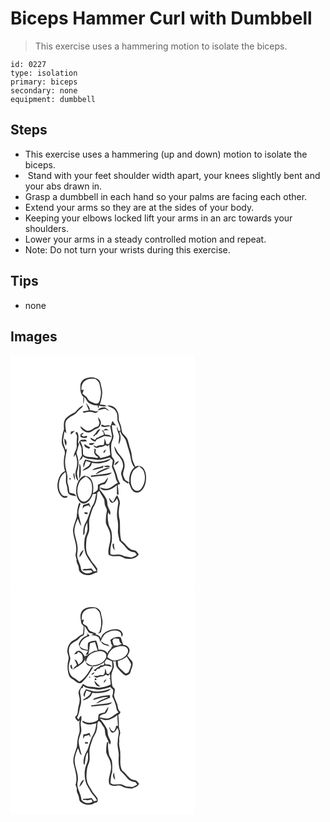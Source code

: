# Biceps Hammer Curl with Dumbbell
> This exercise uses a hammering motion to isolate the biceps.

``` 
id: 0227 
type: isolation 
primary: biceps 
secondary: none 
equipment: dumbbell 
``` 

## Steps

 - This exercise uses a hammering (up and down) motion to isolate the biceps.
 -  Stand with your feet shoulder width apart, your knees slightly bent and your abs drawn in.
 - Grasp a dumbbell in each hand so your palms are facing each other.
 - Extend your arms so they are at the sides of your body.
 - Keeping your elbows locked lift your arms in an arc towards your shoulders.
 - Lower your arms in a steady controlled motion and repeat.
 - Note: Do not turn your wrists during this exercise.

## Tips

 - none

## Images

<svg width="221pt" height="275pt" viewBox="0 0 221 275" xmlns="http://www.w3.org/2000/svg">
  <g fill="#FFF">
    <path d="M0 0h221v275H0V0m84.04 34.69c-.33 5.22-.79 11.46 3.41 15.35-.07 3.02-.09 6.04-.1 9.06.87-3.01 1.46-6.13.74-9.25 2.33 1.86 3.24 4.78 5.14 6.98 3.19 2.42 7.21 3.68 11.22 3.55.27 1.39.77 2.69 1.52 3.89.01-.98.04-2.94.05-3.91 2.98 1.03 6.14 1.69 9.27.8-2.25-1.89-5.34-1.4-8.02-1.88 1.41-3.94 2.14-8.08 2.7-12.22.66-4.53-1.21-8.83-1.83-13.25-.7-4.31-5.05-6.62-9.05-7.07-5.95-.81-13.4 1.52-15.05 7.95m6.76 23.29c1.07 2.73 2.09 5.48 3.28 8.16-2.44.49-4.87.99-7.31 1.43.24.44.74 1.31.98 1.75 4.04-1.14 8.38-1.8 12.44-.35 2.06 1.19 3.8-.57 5.47-1.6-.91.03-2.72.08-3.62.1-2.28-.79-4.66-1.21-7.05-1.49.6-3.55-2.51-5.94-4.16-8.69-.01.17-.03.52-.03.69M77.45 68.64c-4.26 1.69-8.07 4.31-11.29 7.56-2.78 3.68-2.18 8.45-1.96 12.74-1.6 4.83-2.61 9.88-2.71 14.98-.21 5.33 4.86 9.56 3.59 14.97-1.45 6.64-1.75 13.68.33 20.22-6.31 3.01-8.66 10.43-9.09 16.92-.01 5.08 1.41 10.77 5.59 14.02 1.97 1.58 5.97 2.13 6.79-.94-2.4.02-5.32.39-7.06-1.68-4.46-5.1-4.23-12.8-2.2-18.89 1.03-3.49 3.76-5.99 6.45-8.27 1.79 5.11-.52 10.59 1.49 15.63.94 2.93.82 6.07 1.6 9.03 1.68 3.71 6.34 3.52 9.72 4.3-.91-3.52-5.18-2.98-7.89-4.13-.62-3.43-.71-6.97-1.94-10.27-1.33-3.21-.14-6.7-.63-10.03-.65-4.99-2.68-9.73-2.71-14.82-.42-6.07 1.5-11.93 2.24-17.9-.42.37-1.25 1.11-1.67 1.48-1.09-4.18-3.76-8.2-2.8-12.69.53-3.11.82-6.27 1.64-9.32.51.62 1.53 1.85 2.04 2.47-.34-5.86-3.55-13.56 2.19-17.81 3.11-3.54 8.42-4.09 11-8.16 1.95-2.98 5.98-4.28 6.91-7.93-4.01 1.84-6.81 5.27-9.63 8.52m38.72-7.9c3.8 1.94 8.84 3.03 10.62 7.41 2.07 3.21 1.34 7.1 1.66 10.69 1.65 4.02 3.72 8.01 3.3 12.53-.54-.08-1.62-.26-2.16-.34-.48-1.8-1.05-3.58-1.7-5.32-.79 3.99 1.78 7.5 2.64 11.24.04 3.39-1 6.71-.74 10.11 2.63-4.09 3.14-9.44.97-13.84.34-.6.7-1.2 1.06-1.8.77 4.79 5.83 7.05 6.89 11.71 1.85 7.34 4.75 14.42 5.81 21.95.7 3.41 1.77 6.98 4.27 9.55-5.18 4.34-6.83 11.59-6.08 18.07-1.6-.94-3.28-1.76-4.84-2.77-1.23-2.13-2.43-4.43-2.84-6.87.12-4.13 2.69-7.93 1.75-12.15-.18-5.43-4.19-9.42-7.51-13.28-1.73-2.72-2.91-5.78-4.81-8.42.28 3.24 1.36 6.46 3.12 9.19 3.29 3.8 7.06 7.73 7.38 13.05 1.09 4.21-2.96 7.75-2.08 11.94.6 2.33 1.53 4.55 2.19 6.87 2 1.37 4.06 2.66 6 4.12l-.08-2.08c2.74 2.91 2.75 7.38 5.61 10.23 2.22 2.56 6.34 3.5 9.09 1.22 5-3.9 7.21-10.54 6.99-16.72.1-4.42-1.01-9.27-4.37-12.36-2.45-1.75-5.96-2.34-8.63-.72-1.13-3.72-3.57-7.02-3.84-11-.37-3.53-.83-7.06-2.12-10.39-1.52-4.07-1.79-8.53-3.76-12.43-1.42-2.86-4.45-4.5-5.92-7.31-.94-2.93-.88-6.08-1.88-9-.76-2.58-2.46-4.95-2.29-7.75-.02-3.12-.06-6.42-1.82-9.13-2.07-4.21-7.14-7.49-11.88-6.2m-11.4 5.66c3.11-.85 6.18-2.16 9.48-1.93 1.2 1.41 3.08 1.75 4.72 2.42-1.96-1.44-3.77-3.09-5.88-4.31-3.04.08-7.02.62-8.32 3.82m.22 8.06c.34 2.35 1.03 4.63 1.88 6.84-.78 1.64-.71 4.26-2.93 4.64-4.29.97-7.34 5.48-12.02 4.79-3.17-.99-5.27-3.83-8.09-5.44.47 3.82 4.29 6.05 7.53 7.35 5.15 1.39 8.33-3.59 12.86-4.73 1.95-.49 2.86-2.39 3.63-4.05 1.83-3.25-.47-7.12-2.86-9.4m17.04 5.33c-.58 1.69-1.18 3.36-1.78 5.03-2.25-1.31-4.66-.41-7.02-.14-1.32-.32-2.53-.95-3.78-1.46-.18.46-.55 1.38-.73 1.85 3.45 2.17 7.3.99 10.9-.1.39 3.7 1.49 7.28 2.02 10.95.68 3.93-1.8 7.32-3.49 10.63l-3.01.42c-.47-2.4-1.34-4.69-2.29-6.94-.11 2.64-.3 5.29-.91 7.87-3.05.22-6.29-.01-8.86 1.97-1.21-.55-2.42-1.09-3.64-1.61 1.04 3.03 4.28 3.98 6.83 2.12 2.8 0 5.47-.77 7.74-2.41l3 1.26c.33-.64.99-1.91 1.33-2.55.44 4.36 1.01 8.72 1.4 13.09-3.66 2.08-7.84 2.66-11.84 3.77-.55-.77-1.06-1.55-1.56-2.33-1.62-1.29-3.09-2.75-4.46-4.29.1-1.56 1.14-3.29-.01-4.69-.54.14-1.62.43-2.17.58l1.36.76c-1.94 3.58.99 7.91 4.69 8.61-.72.43-1.44.87-2.15 1.3-5.33-1.8-11.68.15-16.23-3.81-.63-2.21-.23-4.6-.54-6.88-.12-3.4-1.81-6.44-3.06-9.51 2.68.54 5.42.37 8.13.28-.7-.79-1.41-1.58-2.18-2.29-1.7.23-3.4.54-5.12.31-.82.84-1.67 1.65-2.44 2.55.78 2.76 2.68 5.11 3.11 7.98.09 2.74.04 5.5.48 8.22-1.22 2.41-2.63 4.71-3.85 7.12 1.64-1.95 5.01-3.14 4.81-6.13 4.26 3.89 10.15 3.12 15.4 4.05 5.81 1.22 11.58-1.03 17.11-2.6 1.13 1.17 2.3 2.31 3.49 3.42-.11 2.63-.79 5.19-1.04 7.8 1.54 4.36 4.01 8.42 4.56 13.09.2 2.31 1.33 4.31 2.73 6.11-4.32 1.77-7.31 5.91-12 6.88-3.29 1-6.55-.59-9.75-1.21 1.18 1.79 3.05 3.2 5.25 3.35 5.69.55 10.99-2.51 15.2-6.05.04 3.49.17 6.99-.07 10.48.54.26 1.6.78 2.14 1.04-.08-3.95-.44-7.89-1.16-11.77.78-.33 2.34-.99 3.11-1.32-.94-2.56-2.85-4.71-3.27-7.45-.88-4.93-3.2-9.44-4.99-14.08.46-1.98 1.33-3.91 1.35-5.96-.02-2.82-3.37-4.16-3.36-6.97-.6-4.37-.81-8.8-.47-13.2.28-3.84 3.54-7.19 2.46-11.16-.86-3.94-1.79-7.92-1.6-11.99 1.63.2 3.24.52 4.86.76-1.38-1.65-2.89-3.21-3.82-5.17-.2.1-.61.31-.81.42m-10.54 10.36c-.53.13-1.59.38-2.11.51 1.84 1.09 2.84 2.75 2.56 4.93-2.13 1.18-4.82 1.18-6.48 3.17-.52.1-1.56.31-2.08.42-.67.87-1.35 1.74-2.02 2.61-1.9-.89-3.75-1.87-5.64-2.77.66 2.95 3.38 4.06 6.01 4.77.54-.82 1.08-1.64 1.63-2.45 3.1-1.38 6.21-2.76 9.31-4.17 2.9.12 5.78.5 8.61 1.13-1.68-2.78-4.86-2.93-7.75-2.83-.62-1.75-1.48-3.4-2.41-5 2.29-.13 4.59-.21 6.89-.24-1.29-.66-2.42-1.9-3.93-1.91-.9.55-1.77 1.16-2.59 1.83m-11.95 5.98c.13.61.27 1.22.4 1.83.59-.74 1.18-1.47 1.76-2.2l1.91-.72c1.31-2.2 2.91-4.22 4.37-6.32-4.43.17-5.04 5.48-8.44 7.41m-27.13-4.22l-.08 3.52c1.64-1.55 3.32-3.06 4.86-4.72-1.61.33-3.2.75-4.78 1.2m5.4.98c.84 1.95 2.49 3.81 2.01 6.09-.5 3.31-.47 6.66-.33 10.01.37 4.83-3.99 8.51-3.54 13.34.49-.82 1.47-2.47 1.97-3.29 2.46 6 2.86 12.97.53 19.07-1.13 4.34-.43 9.83 3 12.98-.55-4.22-2.54-8.52-1.11-12.77 2.06-5.89 1.47-12.4-.44-18.25-.26-1.17-1-2.4-.47-3.61 1.13-3.25 1.71-6.66 2.92-9.88-.34-.42-1-1.26-1.33-1.68.67-4.26 1.34-8.81-1.07-12.7-.54.18-1.61.52-2.14.69m6.12 2.21l.04 2.9c2.43 1.17 5.18 1.97 7.77.74 1.04-3.03-2.37-1.34-3.86-.96-.78-.46-2.34-1.38-3.12-1.83.71-.43 2.12-1.28 2.82-1.71l-.66-1.11c-1 .66-1.99 1.32-2.99 1.97m-19.39 5.11c.47 2.83.03 6.12 2.05 8.43 1.3-3.05.77-6.46-2.05-8.43m29.83 5.53c.07.43.22 1.29.3 1.72 2.4.75 4.85.28 6-2.17-2.1.17-4.2.35-6.3.45m-.34 6.61l1.79-1.79c-2.55-.89-4.91-2.24-7.07-3.86-1 3.45 2.87 4.48 5.28 5.65m20.85.86c-1.92.83-4.21 2.24-2.74 4.6.98-1.5 1.92-3.01 2.74-4.6m-25.24 12.03c-1.26 3-3.38 6.32-1.61 9.57.68-2.7 1.44-5.38 2.63-7.91 1.85.61 3.72 1.18 5.58 1.75-.83 1.87-1.61 3.92-3.37 5.12-2.19 1.74-5.16 2.6-6.59 5.18 4.7-1.68 10.88-3.88 11.28-9.74 3.69.89 7.55 1.12 11.28.36 4.13-.86 8.82-1.47 11.47-5.19-6.82 2.44-14.1 4.62-21.41 3.28-3.08-.82-6.14-1.76-9.26-2.42m35.15 7.15c2.18-1.37 4.41-2.94 5.43-5.41-2.66.76-5.07 2.47-5.43 5.41m-42.2-2.21c.29 6.21-.44 12.39-.25 18.59 2.52-4.23 2.1-9.22 1.87-13.91-.05-1.73-.6-3.29-1.62-4.68m29.31 2.88c2.26 1.62 5.11 1.66 7.75 1.1-1.68-2.83-5.26-.86-7.75-1.1m-13.89 5.09c4.35-.78 8.64-1.94 12.9-3.12l.22.88c.07-1.18.14-2.36.23-3.53-3.94 2.91-9.96 1.81-13.35 5.77m10.93-.13c-2.57 1.15-5.09 2.61-6.74 4.96 2.78-.97 5.25-2.61 7.96-3.74 3.23-1.42 6.73-2.32 9.63-4.4-3.86-.02-7.4 1.64-10.85 3.18m-12.71 6.59c.15.39.43 1.18.58 1.57 4.1-.08 8.09-1.22 12.2-1.24 4.39-.55 9.6-.2 12.64-4.04-8.3 2.26-16.93 2.5-25.42 3.71m-20.69-2.44c-.19 2.82.49 5.54 1.97 7.95-.17-2.71-.53-5.4-.85-8.08-.28.03-.84.1-1.12.13m3.72 15.71c-.77 5.25-.68 11.01 2.16 15.68 1.68 2.53 4.39 5.23 7.74 4.46 5.09-1.63 8.02-6.52 9.5-11.36 1.03-.05 3.09-.17 4.12-.23-1 4.55-1.39 9.39-3.89 13.45-4.09 6.57-4.72 14.67-8.83 21.24-2.6 4.57-3.1 10.02-2.58 15.17 1.97-1.54 1.47-4.13 1.61-6.31-.01-3.27 1.55-6.27 2.99-9.11.13 2.68.47 5.36.33 8.04-.24 3.94-2.6 7.28-3.39 11.08-.81 6.31-.81 12.89 1.35 18.96 3.33 7.3 8.98 13.14 13.04 20-.83.18-2.47.54-3.3.72-1.04-1.2-1.92-2.55-3.02-3.7-2.55.12-5.06.86-7.63.58-1.38-.32-2.41.67-3.45 1.39 3.55.66 7.14.25 10.71.3.43.42 1.29 1.27 1.72 1.69-3.31 2.43-8.13 2.99-11.41.22-2.58-1.46-2.43-4.64-3.13-7.12-1.49-5.26-5.01-10.4-3.67-16.06 1.48-7.48-1.55-14.74-3.09-21.93-1.37-6.48.98-12.92 3.6-18.75 1.35 2.91 1.95 6.28 4.28 8.63-1.02-5.35-2.9-10.5-3.62-15.91.14-3.66 1.43-7.12 2.6-10.55-.14-.22-.42-.66-.56-.89-.22-.11-.66-.34-.89-.46-2.65 5.54-2.36 11.78-3.22 17.71-1.66 4.97-3.64 9.91-4.38 15.14.23 9.05 5.54 17.63 3.55 26.81-1.02 2.73-.12 5.42.78 8.03-.65 2.81.88 5.25 1.92 7.72 1.04 2.32.36 5.19 1.93 7.3 2.51 2.73 6.13 4.27 9.84 4.24 4.04.31 7.13-2.87 11.05-3.29.07-1.48.12-2.96.13-4.44-1.71-2.45-3.3-4.98-5.42-7.1-2.3-3.13-3.97-6.68-6.26-9.82-2.34-5.53-1.84-11.7-1.32-17.53.2-3.54 2.05-6.64 3.04-9.96 1.21-5.75-.94-11.78 1.03-17.42 1.68-4.92 2.62-10.22 5.65-14.55 2.43-4.48 3.16-9.71 3.17-14.75.89-.65 1.63-1.56 2.65-2.01 1.68 3.47 3.87 6.64 5.76 9.99.64 2.83.12 5.94 1.61 8.57.61 1.66 2.06 3.25 1.6 5.12-1.01 4.84-1.47 9.82-1.17 14.74 1.53 4.9 5.17 9.1 5.29 14.42 1.11 7.91-3.37 15.27-2.13 23.2 3.28 2.63 7.48 2.19 11.4 1.93 3.22-.43 5.89 1.6 8.58 3 5.74.82 12.97.45 16.26-5.13-1.13-1.5-2.13-3.14-3.61-4.31-2.18-.95-4.83-.57-6.76-2.13-3.89-2.86-6.27-7.34-10.49-9.85-2.39-8.04-1.12-16.46-1.94-24.67-1.7-6.57-1.29-13.52.24-20.07.16-3.57-1.91-6.77-3.24-9.97-2.25 2.41-3.23 5.61-5.01 8.33-2.18-1.49-3.77-3.56-5.05-5.83.64 2.49.94 6.06 3.94 6.86 2.97-.32 4.35-3.19 5.84-5.36.57 1.63 1.5 3.19 1.6 4.95-1.02 6.89-2.51 14.01-.9 20.91.69 3.98.75 8.04.41 12.05-.55 4.4 1.31 8.54 1.84 12.83 2.77 2.72 5.71 5.31 7.99 8.48 2.44 3.33 6.38 5.3 10.49 5.4.78 1.03 1.53 2.07 2.28 3.12-1.9 1.02-3.74 2.2-5.79 2.9-2.54.05-5.03-.64-7.54-.95-3.05-.89-5.88-2.99-9.23-2.44-3.01.39-6.1.78-9.02-.3-.15-3.8-.18-7.67.75-11.37 1.48-4.66 1.12-9.64.7-14.43-.25-3.4-2.49-6.15-3.45-9.33-1.02-4.98-1.76-10.1-.86-15.15.54.77 1.6 2.3 2.13 3.07 2.03-3.48-.95-6.58-2.07-9.76-1.43-2.89-.44-6.34-1.94-9.19-1.99-3.64-4.34-7.09-7.11-10.18l-.89-.73c-.06-1.73-.65-3.74.25-5.33 1.73-1.14 3.76-1.61 5.8-1.73 2.04-2.33 3.37-5.2 3.87-8.26-1.72 1.83-3.01 4-4.57 5.95-2.59.94-5.26 1.72-7.66 3.11-.07 2.05.17 4.18-.43 6.17-1.56 1.72-3.69 2.73-5.6 3.97.98-6 .93-12.78-3-17.79-1.56-2.29-4.57-2.46-6.94-3.37-5.58 1.94-8.57 7.79-9.66 13.25m-8.17-10.48c-.83 1.24-.57 1.95.78 2.14.84-1.25.58-1.96-.78-2.14m16.28 32.42c-.86 1.48-.53 3.36-.66 5.02.72-3.62 4.23-3.81 7.07-4.68.75 1.07 1.51 2.12 2.33 3.13-.42-1.94-1.04-3.82-1.71-5.68-2.28.91-4.68 1.51-7.03 2.21m1.13 8.79c.19 2.38 2.21 2.23 4.05 2.16-.03-.51-.07-1.52-.09-2.02-1.32-.05-2.64-.1-3.96-.14m34.09 37.74c-.26 2.83.04 5.76 2.5 7.59-.55-2.5-1.07-5.02-.91-7.58-.4-.01-1.19-.01-1.59-.01m-39.68 16.24c2.35-2.52 3.66-5.72 4.99-8.84-3.15 1.44-5.43 5.4-4.99 8.84z"/>
    <path d="M89.59 30.66c3.56-2.56 8.15-2.33 12.31-2.16 2 1.87 4.64 3.61 5 6.57.81 4.6 2.47 9.26 1.29 13.95-.7 2.82-.6 6.17-2.66 8.42-3.11 1.88-6.48-.67-9.41-1.75-2.42-.88-3.52-3.34-4.77-5.37-1.53-1.58-3.41-2.77-5.02-4.26.53-1.47 1.07-2.93 1.6-4.39-.68.04-2.04.13-2.71.18-.47-4.11.65-8.88 4.37-11.19zM147.08 139.12c1.68-2.71 4.67-4.06 7.3-5.63 2.52 1.87 5.17 3.96 5.97 7.18 1.95 6.46.99 14.13-3.37 19.43-1.52 1.72-3.63 3.32-6.07 2.75-3.83-1.18-5.76-5.24-6.35-8.93-.64-5.01-.15-10.41 2.52-14.8zM90.36 145.61c3.25 1.89 6.26 4.59 7.04 8.45 1.03 5.86.93 12.53-2.68 17.54-1.82 2.31-4.48 4.74-7.67 4.13-2.73-.5-4.46-3.02-5.42-5.43-2.2-5.69-1.63-12.3 1.05-17.73 1.57-3.24 4.72-5.16 7.68-6.96z"/>
  </g>
  <g fill="#333">
    <path d="M84.04 34.69c1.65-6.43 9.1-8.76 15.05-7.95 4 .45 8.35 2.76 9.05 7.07.62 4.42 2.49 8.72 1.83 13.25-.56 4.14-1.29 8.28-2.7 12.22 2.68.48 5.77-.01 8.02 1.88-3.13.89-6.29.23-9.27-.8-.01.97-.04 2.93-.05 3.91-.75-1.2-1.25-2.5-1.52-3.89-4.01.13-8.03-1.13-11.22-3.55-1.9-2.2-2.81-5.12-5.14-6.98.72 3.12.13 6.24-.74 9.25.01-3.02.03-6.04.1-9.06-4.2-3.89-3.74-10.13-3.41-15.35m5.55-4.03c-3.72 2.31-4.84 7.08-4.37 11.19.67-.05 2.03-.14 2.71-.18-.53 1.46-1.07 2.92-1.6 4.39 1.61 1.49 3.49 2.68 5.02 4.26 1.25 2.03 2.35 4.49 4.77 5.37 2.93 1.08 6.3 3.63 9.41 1.75 2.06-2.25 1.96-5.6 2.66-8.42 1.18-4.69-.48-9.35-1.29-13.95-.36-2.96-3-4.7-5-6.57-4.16-.17-8.75-.4-12.31 2.16z"/>
    <path d="M90.8 57.98c0-.17.02-.52.03-.69 1.65 2.75 4.76 5.14 4.16 8.69 2.39.28 4.77.7 7.05 1.49.9-.02 2.71-.07 3.62-.1-1.67 1.03-3.41 2.79-5.47 1.6-4.06-1.45-8.4-.79-12.44.35-.24-.44-.74-1.31-.98-1.75 2.44-.44 4.87-.94 7.31-1.43-1.19-2.68-2.21-5.43-3.28-8.16zM77.45 68.64c2.82-3.25 5.62-6.68 9.63-8.52-.93 3.65-4.96 4.95-6.91 7.93-2.58 4.07-7.89 4.62-11 8.16-5.74 4.25-2.53 11.95-2.19 17.81-.51-.62-1.53-1.85-2.04-2.47-.82 3.05-1.11 6.21-1.64 9.32-.96 4.49 1.71 8.51 2.8 12.69.42-.37 1.25-1.11 1.67-1.48-.74 5.97-2.66 11.83-2.24 17.9.03 5.09 2.06 9.83 2.71 14.82.49 3.33-.7 6.82.63 10.03 1.23 3.3 1.32 6.84 1.94 10.27 2.71 1.15 6.98.61 7.89 4.13-3.38-.78-8.04-.59-9.72-4.3-.78-2.96-.66-6.1-1.6-9.03-2.01-5.04.3-10.52-1.49-15.63-2.69 2.28-5.42 4.78-6.45 8.27-2.03 6.09-2.26 13.79 2.2 18.89 1.74 2.07 4.66 1.7 7.06 1.68-.82 3.07-4.82 2.52-6.79.94-4.18-3.25-5.6-8.94-5.59-14.02.43-6.49 2.78-13.91 9.09-16.92-2.08-6.54-1.78-13.58-.33-20.22 1.27-5.41-3.8-9.64-3.59-14.97.1-5.1 1.11-10.15 2.71-14.98-.22-4.29-.82-9.06 1.96-12.74 3.22-3.25 7.03-5.87 11.29-7.56zM116.17 60.74c4.74-1.29 9.81 1.99 11.88 6.2 1.76 2.71 1.8 6.01 1.82 9.13-.17 2.8 1.53 5.17 2.29 7.75 1 2.92.94 6.07 1.88 9 1.47 2.81 4.5 4.45 5.92 7.31 1.97 3.9 2.24 8.36 3.76 12.43 1.29 3.33 1.75 6.86 2.12 10.39.27 3.98 2.71 7.28 3.84 11 2.67-1.62 6.18-1.03 8.63.72 3.36 3.09 4.47 7.94 4.37 12.36.22 6.18-1.99 12.82-6.99 16.72-2.75 2.28-6.87 1.34-9.09-1.22-2.86-2.85-2.87-7.32-5.61-10.23l.08 2.08c-1.94-1.46-4-2.75-6-4.12-.66-2.32-1.59-4.54-2.19-6.87-.88-4.19 3.17-7.73 2.08-11.94-.32-5.32-4.09-9.25-7.38-13.05-1.76-2.73-2.84-5.95-3.12-9.19 1.9 2.64 3.08 5.7 4.81 8.42 3.32 3.86 7.33 7.85 7.51 13.28.94 4.22-1.63 8.02-1.75 12.15.41 2.44 1.61 4.74 2.84 6.87 1.56 1.01 3.24 1.83 4.84 2.77-.75-6.48.9-13.73 6.08-18.07-2.5-2.57-3.57-6.14-4.27-9.55-1.06-7.53-3.96-14.61-5.81-21.95-1.06-4.66-6.12-6.92-6.89-11.71-.36.6-.72 1.2-1.06 1.8 2.17 4.4 1.66 9.75-.97 13.84-.26-3.4.78-6.72.74-10.11-.86-3.74-3.43-7.25-2.64-11.24.65 1.74 1.22 3.52 1.7 5.32.54.08 1.62.26 2.16.34.42-4.52-1.65-8.51-3.3-12.53-.32-3.59.41-7.48-1.66-10.69-1.78-4.38-6.82-5.47-10.62-7.41m30.91 78.38c-2.67 4.39-3.16 9.79-2.52 14.8.59 3.69 2.52 7.75 6.35 8.93 2.44.57 4.55-1.03 6.07-2.75 4.36-5.3 5.32-12.97 3.37-19.43-.8-3.22-3.45-5.31-5.97-7.18-2.63 1.57-5.62 2.92-7.3 5.63z"/>
    <path d="M104.77 66.4c1.3-3.2 5.28-3.74 8.32-3.82 2.11 1.22 3.92 2.87 5.88 4.31-1.64-.67-3.52-1.01-4.72-2.42-3.3-.23-6.37 1.08-9.48 1.93zM104.99 74.46c2.39 2.28 4.69 6.15 2.86 9.4-.77 1.66-1.68 3.56-3.63 4.05-4.53 1.14-7.71 6.12-12.86 4.73-3.24-1.3-7.06-3.53-7.53-7.35 2.82 1.61 4.92 4.45 8.09 5.44 4.68.69 7.73-3.82 12.02-4.79 2.22-.38 2.15-3 2.93-4.64-.85-2.21-1.54-4.49-1.88-6.84z"/>
    <path d="M122.03 79.79c.2-.11.61-.32.81-.42.93 1.96 2.44 3.52 3.82 5.17-1.62-.24-3.23-.56-4.86-.76-.19 4.07.74 8.05 1.6 11.99 1.08 3.97-2.18 7.32-2.46 11.16-.34 4.4-.13 8.83.47 13.2-.01 2.81 3.34 4.15 3.36 6.97-.02 2.05-.89 3.98-1.35 5.96 1.79 4.64 4.11 9.15 4.99 14.08.42 2.74 2.33 4.89 3.27 7.45-.77.33-2.33.99-3.11 1.32.72 3.88 1.08 7.82 1.16 11.77-.54-.26-1.6-.78-2.14-1.04.24-3.49.11-6.99.07-10.48-4.21 3.54-9.51 6.6-15.2 6.05-2.2-.15-4.07-1.56-5.25-3.35 3.2.62 6.46 2.21 9.75 1.21 4.69-.97 7.68-5.11 12-6.88-1.4-1.8-2.53-3.8-2.73-6.11-.55-4.67-3.02-8.73-4.56-13.09.25-2.61.93-5.17 1.04-7.8a93.816 93.816 0 0 1-3.49-3.42c-5.53 1.57-11.3 3.82-17.11 2.6-5.25-.93-11.14-.16-15.4-4.05.2 2.99-3.17 4.18-4.81 6.13 1.22-2.41 2.63-4.71 3.85-7.12-.44-2.72-.39-5.48-.48-8.22-.43-2.87-2.33-5.22-3.11-7.98.77-.9 1.62-1.71 2.44-2.55 1.72.23 3.42-.08 5.12-.31.77.71 1.48 1.5 2.18 2.29-2.71.09-5.45.26-8.13-.28 1.25 3.07 2.94 6.11 3.06 9.51.31 2.28-.09 4.67.54 6.88 4.55 3.96 10.9 2.01 16.23 3.81.71-.43 1.43-.87 2.15-1.3-3.7-.7-6.63-5.03-4.69-8.61l-1.36-.76c.55-.15 1.63-.44 2.17-.58 1.15 1.4.11 3.13.01 4.69 1.37 1.54 2.84 3 4.46 4.29.5.78 1.01 1.56 1.56 2.33 4-1.11 8.18-1.69 11.84-3.77-.39-4.37-.96-8.73-1.4-13.09-.34.64-1 1.91-1.33 2.55l-3-1.26c-2.27 1.64-4.94 2.41-7.74 2.41-2.55 1.86-5.79.91-6.83-2.12 1.22.52 2.43 1.06 3.64 1.61 2.57-1.98 5.81-1.75 8.86-1.97.61-2.58.8-5.23.91-7.87.95 2.25 1.82 4.54 2.29 6.94l3.01-.42c1.69-3.31 4.17-6.7 3.49-10.63-.53-3.67-1.63-7.25-2.02-10.95-3.6 1.09-7.45 2.27-10.9.1.18-.47.55-1.39.73-1.85 1.25.51 2.46 1.14 3.78 1.46 2.36-.27 4.77-1.17 7.02.14.6-1.67 1.2-3.34 1.78-5.03z"/>
    <path d="M111.49 90.15c.82-.67 1.69-1.28 2.59-1.83 1.51.01 2.64 1.25 3.93 1.91-2.3.03-4.6.11-6.89.24.93 1.6 1.79 3.25 2.41 5 2.89-.1 6.07.05 7.75 2.83-2.83-.63-5.71-1.01-8.61-1.13-3.1 1.41-6.21 2.79-9.31 4.17-.55.81-1.09 1.63-1.63 2.45-2.63-.71-5.35-1.82-6.01-4.77 1.89.9 3.74 1.88 5.64 2.77.67-.87 1.35-1.74 2.02-2.61.52-.11 1.56-.32 2.08-.42 1.66-1.99 4.35-1.99 6.48-3.17.28-2.18-.72-3.84-2.56-4.93.52-.13 1.58-.38 2.11-.51z"/>
    <path d="M99.54 96.13c3.4-1.93 4.01-7.24 8.44-7.41-1.46 2.1-3.06 4.12-4.37 6.32l-1.91.72c-.58.73-1.17 1.46-1.76 2.2-.13-.61-.27-1.22-.4-1.83zM72.41 91.91c1.58-.45 3.17-.87 4.78-1.2-1.54 1.66-3.22 3.17-4.86 4.72l.08-3.52zM77.81 92.89c.53-.17 1.6-.51 2.14-.69 2.41 3.89 1.74 8.44 1.07 12.7.33.42.99 1.26 1.33 1.68-1.21 3.22-1.79 6.63-2.92 9.88-.53 1.21.21 2.44.47 3.61 1.91 5.85 2.5 12.36.44 18.25-1.43 4.25.56 8.55 1.11 12.77-3.43-3.15-4.13-8.64-3-12.98 2.33-6.1 1.93-13.07-.53-19.07-.5.82-1.48 2.47-1.97 3.29-.45-4.83 3.91-8.51 3.54-13.34-.14-3.35-.17-6.7.33-10.01.48-2.28-1.17-4.14-2.01-6.09zM83.93 95.1c1-.65 1.99-1.31 2.99-1.97l.66 1.11c-.7.43-2.11 1.28-2.82 1.71.78.45 2.34 1.37 3.12 1.83 1.49-.38 4.9-2.07 3.86.96-2.59 1.23-5.34.43-7.77-.74l-.04-2.9zM64.54 100.21c2.82 1.97 3.35 5.38 2.05 8.43-2.02-2.31-1.58-5.6-2.05-8.43zM94.37 105.74c2.1-.1 4.2-.28 6.3-.45-1.15 2.45-3.6 2.92-6 2.17-.08-.43-.23-1.29-.3-1.72zM94.03 112.35c-2.41-1.17-6.28-2.2-5.28-5.65 2.16 1.62 4.52 2.97 7.07 3.86l-1.79 1.79zM114.88 113.21c-.82 1.59-1.76 3.1-2.74 4.6-1.47-2.36.82-3.77 2.74-4.6zM89.64 125.24c3.12.66 6.18 1.6 9.26 2.42 7.31 1.34 14.59-.84 21.41-3.28-2.65 3.72-7.34 4.33-11.47 5.19-3.73.76-7.59.53-11.28-.36-.4 5.86-6.58 8.06-11.28 9.74 1.43-2.58 4.4-3.44 6.59-5.18 1.76-1.2 2.54-3.25 3.37-5.12-1.86-.57-3.73-1.14-5.58-1.75-1.19 2.53-1.95 5.21-2.63 7.91-1.77-3.25.35-6.57 1.61-9.57zM124.79 132.39c.36-2.94 2.77-4.65 5.43-5.41-1.02 2.47-3.25 4.04-5.43 5.41zM82.59 130.18c1.02 1.39 1.57 2.95 1.62 4.68.23 4.69.65 9.68-1.87 13.91-.19-6.2.54-12.38.25-18.59zM111.9 133.06c2.49.24 6.07-1.73 7.75 1.1-2.64.56-5.49.52-7.75-1.1zM98.01 138.15c3.39-3.96 9.41-2.86 13.35-5.77-.09 1.17-.16 2.35-.23 3.53l-.22-.88c-4.26 1.18-8.55 2.34-12.9 3.12zM108.94 138.02c3.45-1.54 6.99-3.2 10.85-3.18-2.9 2.08-6.4 2.98-9.63 4.4-2.71 1.13-5.18 2.77-7.96 3.74 1.65-2.35 4.17-3.81 6.74-4.96zM96.23 144.61c8.49-1.21 17.12-1.45 25.42-3.71-3.04 3.84-8.25 3.49-12.64 4.04-4.11.02-8.1 1.16-12.2 1.24-.15-.39-.43-1.18-.58-1.57zM75.54 142.17c.28-.03.84-.1 1.12-.13.32 2.68.68 5.37.85 8.08a13.326 13.326 0 0 1-1.97-7.95z"/>
    <path d="M79.26 157.88c1.09-5.46 4.08-11.31 9.66-13.25 2.37.91 5.38 1.08 6.94 3.37 3.93 5.01 3.98 11.79 3 17.79 1.91-1.24 4.04-2.25 5.6-3.97.6-1.99.36-4.12.43-6.17 2.4-1.39 5.07-2.17 7.66-3.11 1.56-1.95 2.85-4.12 4.57-5.95-.5 3.06-1.83 5.93-3.87 8.26-2.04.12-4.07.59-5.8 1.73-.9 1.59-.31 3.6-.25 5.33l.89.73c2.77 3.09 5.12 6.54 7.11 10.18 1.5 2.85.51 6.3 1.94 9.19 1.12 3.18 4.1 6.28 2.07 9.76-.53-.77-1.59-2.3-2.13-3.07-.9 5.05-.16 10.17.86 15.15.96 3.18 3.2 5.93 3.45 9.33.42 4.79.78 9.77-.7 14.43-.93 3.7-.9 7.57-.75 11.37 2.92 1.08 6.01.69 9.02.3 3.35-.55 6.18 1.55 9.23 2.44 2.51.31 5 1 7.54.95 2.05-.7 3.89-1.88 5.79-2.9-.75-1.05-1.5-2.09-2.28-3.12-4.11-.1-8.05-2.07-10.49-5.4-2.28-3.17-5.22-5.76-7.99-8.48-.53-4.29-2.39-8.43-1.84-12.83.34-4.01.28-8.07-.41-12.05-1.61-6.9-.12-14.02.9-20.91-.1-1.76-1.03-3.32-1.6-4.95-1.49 2.17-2.87 5.04-5.84 5.36-3-.8-3.3-4.37-3.94-6.86 1.28 2.27 2.87 4.34 5.05 5.83 1.78-2.72 2.76-5.92 5.01-8.33 1.33 3.2 3.4 6.4 3.24 9.97-1.53 6.55-1.94 13.5-.24 20.07.82 8.21-.45 16.63 1.94 24.67 4.22 2.51 6.6 6.99 10.49 9.85 1.93 1.56 4.58 1.18 6.76 2.13 1.48 1.17 2.48 2.81 3.61 4.31-3.29 5.58-10.52 5.95-16.26 5.13-2.69-1.4-5.36-3.43-8.58-3-3.92.26-8.12.7-11.4-1.93-1.24-7.93 3.24-15.29 2.13-23.2-.12-5.32-3.76-9.52-5.29-14.42-.3-4.92.16-9.9 1.17-14.74.46-1.87-.99-3.46-1.6-5.12-1.49-2.63-.97-5.74-1.61-8.57-1.89-3.35-4.08-6.52-5.76-9.99-1.02.45-1.76 1.36-2.65 2.01-.01 5.04-.74 10.27-3.17 14.75-3.03 4.33-3.97 9.63-5.65 14.55-1.97 5.64.18 11.67-1.03 17.42-.99 3.32-2.84 6.42-3.04 9.96-.52 5.83-1.02 12 1.32 17.53 2.29 3.14 3.96 6.69 6.26 9.82 2.12 2.12 3.71 4.65 5.42 7.1-.01 1.48-.06 2.96-.13 4.44-3.92.42-7.01 3.6-11.05 3.29-3.71.03-7.33-1.51-9.84-4.24-1.57-2.11-.89-4.98-1.93-7.3-1.04-2.47-2.57-4.91-1.92-7.72-.9-2.61-1.8-5.3-.78-8.03 1.99-9.18-3.32-17.76-3.55-26.81.74-5.23 2.72-10.17 4.38-15.14.86-5.93.57-12.17 3.22-17.71.23.12.67.35.89.46.14.23.42.67.56.89-1.17 3.43-2.46 6.89-2.6 10.55.72 5.41 2.6 10.56 3.62 15.91-2.33-2.35-2.93-5.72-4.28-8.63-2.62 5.83-4.97 12.27-3.6 18.75 1.54 7.19 4.57 14.45 3.09 21.93-1.34 5.66 2.18 10.8 3.67 16.06.7 2.48.55 5.66 3.13 7.12 3.28 2.77 8.1 2.21 11.41-.22-.43-.42-1.29-1.27-1.72-1.69-3.57-.05-7.16.36-10.71-.3 1.04-.72 2.07-1.71 3.45-1.39 2.57.28 5.08-.46 7.63-.58 1.1 1.15 1.98 2.5 3.02 3.7.83-.18 2.47-.54 3.3-.72-4.06-6.86-9.71-12.7-13.04-20-2.16-6.07-2.16-12.65-1.35-18.96.79-3.8 3.15-7.14 3.39-11.08.14-2.68-.2-5.36-.33-8.04-1.44 2.84-3 5.84-2.99 9.11-.14 2.18.36 4.77-1.61 6.31-.52-5.15-.02-10.6 2.58-15.17 4.11-6.57 4.74-14.67 8.83-21.24 2.5-4.06 2.89-8.9 3.89-13.45-1.03.06-3.09.18-4.12.23-1.48 4.84-4.41 9.73-9.5 11.36-3.35.77-6.06-1.93-7.74-4.46-2.84-4.67-2.93-10.43-2.16-15.68m11.1-12.27c-2.96 1.8-6.11 3.72-7.68 6.96-2.68 5.43-3.25 12.04-1.05 17.73.96 2.41 2.69 4.93 5.42 5.43 3.19.61 5.85-1.82 7.67-4.13 3.61-5.01 3.71-11.68 2.68-17.54-.78-3.86-3.79-6.56-7.04-8.45zM71.09 147.4c1.36.18 1.62.89.78 2.14-1.35-.19-1.61-.9-.78-2.14z"/>
    <path d="M87.37 179.82c2.35-.7 4.75-1.3 7.03-2.21.67 1.86 1.29 3.74 1.71 5.68-.82-1.01-1.58-2.06-2.33-3.13-2.84.87-6.35 1.06-7.07 4.68.13-1.66-.2-3.54.66-5.02zM88.5 188.61c1.32.04 2.64.09 3.96.14.02.5.06 1.51.09 2.02-1.84.07-3.86.22-4.05-2.16zM122.59 226.35c.4 0 1.19 0 1.59.01-.16 2.56.36 5.08.91 7.58-2.46-1.83-2.76-4.76-2.5-7.59zM82.91 242.59c-.44-3.44 1.84-7.4 4.99-8.84-1.33 3.12-2.64 6.32-4.99 8.84z"/>
  </g>
</svg>

<svg width="221pt" height="275pt" viewBox="0 0 221 275" xmlns="http://www.w3.org/2000/svg">
  <g fill="#FFF">
    <path d="M0 0h221v275H0V0m85.85 31.82c-3.29 4.41-1.35 10.04-.83 14.98.92 1.05 1.83 2.09 2.76 3.14-.11 3.27-.28 6.54-.89 9.75-4.19 1.01-6.51 5-10.38 6.62-4.54 2-7.51 6.64-8.13 11.48-1.15 4.22 2.34 8.1 1.21 12.29-1.63 6.44-1.52 13.37.8 19.62 1.49 3.13 5.17 4.08 7.55 6.36 1.96 1.82 5.15 3.59 7.62 1.7 5.66-5.54 10.08-12.23 13.88-19.16l-2.35.52c-3.69 6.65-7.72 13.71-14.64 17.49-2.35-2.11-5.03-3.78-7.73-5.38-4.28-3.26-5.21-9.23-4.65-14.27.16-3.09 1.93-5.95 1.71-9.04-1.58-4.55-2.72-9.86-.35-14.34 2.32-4.55 8.13-5.24 11.12-9.13 1.38-1.78 3.36-2.89 5.42-3.72.74-3.56 1.05-7.21.62-10.84 2.1 1.9 3.13 4.57 4.73 6.84 1.45 2.15 4.95 1.36 6.47 2.89-1.07.15-2.03.52-2.89 1.12 2.72.64 5.9.18 8.16 2.16 1.97 1.41 1.88 4.11 2.78 6.15 1.95-4.19 3.69-9.01 8.09-11.25 4.5-2.39 10.64-4.2 15.15-.89 2.05 1.25 1.74 3.92 2.35 5.92 2.88-2.45.54-6.68-2.22-8.11-4.64-2.1-10-.91-14.47 1.05-3.84 1.76-7.72 4.83-8.11 9.36-.78-3.04-3.47-4.74-6.36-5.4l-.16-.82c2.02-.84 5.59.48 6.56-2.06.76-3.2 1.21-6.46 1.68-9.71.71-4.18-1.21-8.14-1.7-12.23-.3-4.32-4.47-7.7-8.71-7.62-5.01-.55-10.88.18-14.09 4.53m5 25.39c.41.56 1.24 1.68 1.65 2.24l-.63 1.94c-4.9 1.54-8.64 5.6-10.02 10.52 1.06 2.17 1.54 5.1 3.99 6.19 2.32.75 4.85.65 7.12 1.62-.72 1.19-2.14 3.56-2.85 4.75.77-.1 2.32-.29 3.09-.38-1.22 1.01-2.72 1.57-4.19 2.14l1.53 2.27c-2.46-2.93-3.54-7.2-7.38-8.75-3.08-1.11-5.27 1.69-6.64 3.98 1.2-.13 2.37-.39 3.52-.79l-.48 1.77c.39-1.33.81-2.64 1.35-3.92 3.3.91 5.99 3.5 5.66 7.12 1.09 3.79-2.3 6.21-4.93 8.14-1.22-2-1.5-5.44-4.41-5.7-.16-.28-.49-.84-.65-1.12.09.34.28 1.03.38 1.37 1.14 1.85 1.94 3.87 2.72 5.89-1.97 1.63-4.07 3.28-5.03 5.75 2.18-1.44 4.3-3.01 6.76-3.96 3.23-2.74 7.66-4.82 8.31-9.51-.04 1.2-.07 2.39-.09 3.59l1.23-.03c.6-4.97 4.39-9.29 9.15-10.72 3.92-1.6 8.84-2.67 12.65-.29 2.85 1.7 3.05 5.85 1.03 8.27-3.32 5.35-9.89 6.98-15.74 7.66-3.13-.53-5.59-2.5-7.96-4.47.89 1.69 1.66 3.84 3.67 4.5 6.57 2.73 13.84-.45 19.29-4.23-.29.96-.88 2.89-1.17 3.85l-3.57.12c-1.21 1.29-2.68 2.23-4.3 2.91-1.27 1.15-2.66 2.17-4.25 2.83.78.44 1.57.88 2.36 1.33.75-.92 1.5-1.84 2.26-2.75l2.52-.4 1.42-1.7c1.85-.31 3.63-.92 5.22-1.92 2.73.2 5.43.67 8.07 1.42-1.21-3.31-4.95-2.84-7.78-2.95l-.52-3c.73-1.08 1.46-2.17 2.19-3.27 2.1.86 4.21 1.69 6.32 2.52.24 2.29.72 4.6.5 6.92-.38 3.21-2.51 5.78-4.1 8.48l-2.77-.48c-.24-2.16-.9-4.23-1.7-6.24-.34 2.27-.15 4.74-1.19 6.84-1.33 2.19-4.31.59-6.34 1.48-2.07 1.05-4.31.68-6.5.39 1.46.9 2.97 3.16 4.94 2.19 3.05-1.76 7.06-.53 9.61-3.34 1.02.4 2.03.8 3.04 1.22.54-.57 1.64-1.71 2.19-2.27l.28 5.46-1.77.31c.45.12 1.35.35 1.8.47.2 2.17.38 4.34.53 6.51-4.35 2.43-9.32 3.28-14.19 3.96-3.7-.48-7.35-1.45-11.12-1.37-3.05.13-5.6-1.82-8.05-3.36-1.53 2.95-3.5 5.64-5 8.59-.82 3.07.81 6.07 1.05 9.11.58 5.12-2.01 9.84-2.15 14.91-.1 2.67-.84 5.38-3.23 6.91.03 2.42 2.02 3.95 3.42 5.68.5-.37 1.51-1.09 2.02-1.46-1.22 5.65 1.25 11.58-1.01 17.04-1.71 4.67-1.81 9.67-2.28 14.56-1.99 6.94-5.75 14.05-3.76 21.45 1.89 7.89 4.75 16.16 2.12 24.26.52 1.62 1.06 3.24 1.6 4.86-1.06 3.97 2.33 7.13 2.56 10.96.09 2.3.93 4.61 3.08 5.74 3.46 2.98 8.35 2.71 12.58 2.07 1.62-1.5 3.77-1.91 5.8-2.55 1.48-1.11.8-3.12.86-4.68-2.32-3.66-5.73-6.5-7.64-10.42-1.66-3.44-4.49-6.39-5.02-10.3-1.28-5.01-.61-10.23.09-15.27.51-3.65 2.8-6.83 2.97-10.56.41-4.83-.9-9.77.4-14.52.9-3.84 2.5-7.45 3.57-11.23 1.82-3.35 4.13-6.55 4.64-10.45 1.07-3.24-.25-7.21 2.15-9.95 3.01.78 3.86 4.39 5.66 6.57 3.07 3.54 1.26 8.64 3.66 12.44 1.58 2.98 2.69 6.18 4.25 9.18 2.45-3.04-.18-6.23-1.38-9.12-1.47-2.82-.92-6.12-1.87-9.09-2.35-4.81-5.57-9.14-8.88-13.33 2.68.48 5.04 2.42 7.86 2.08 4.95-.31 9.38-2.94 13.15-5.99.29 4.31.5 8.62.82 12.93l-2.02-.04c-.76 2.33-1.15 4.99-3.03 6.75-2.74-.17-4.01-2.84-4.87-5.07-.17.07-.52.2-.69.26.97 2.16 1.27 5.13 3.66 6.24 3.38.41 4.74-3.31 6.25-5.6 3.6 4.87.08 10.51.47 15.86-1.25 6.05 1.51 11.89 1.15 17.94-.36 5.82-.35 11.84 1.77 17.35 2.86 2.85 5.86 5.56 8.25 8.84 2.39 3.15 6.23 4.73 10.08 5.07.73.94 1.45 1.89 2.16 2.86-1.1.61-2.19 1.24-3.28 1.87-2.88 2.03-6.49.24-9.71.55-1.48-.74-2.94-1.51-4.46-2.17-4.7-2.08-10.63 1.7-14.72-1.97.41-4.46.36-9.07 2.01-13.3.11-4.08.33-8.18-.13-12.25-.41-3.59-3.45-6.23-3.75-9.84-.6-4.52-1.74-9.11-.51-13.64-.74-.08-1.64-.2-1.92.7-.77 3.75-.92 7.62-.82 11.44 1.26 5.1 5.31 9.21 5.55 14.65 1.68 7.93-4.1 15.45-1.91 23.32 2.81 2.86 6.96 2.38 10.54 1.74 4.04-.73 7.04 3.11 10.97 3.12 1.94.07 3.85.64 5.79.54 3.22-1.25 7.03-2.21 8.56-5.68-1.19-1.37-2.25-2.87-3.68-4-2.72-.6-5.69-.91-7.75-3.03-3.09-3-5.61-6.55-9.06-9.19-3.08-5.83-1.69-12.72-2.13-19.04.47-5.46-2.34-10.71-1.07-16.13-.68-2.8.08-5.55.77-8.25 1.02-3.28-1.61-6.19-1.39-9.44.08-4.55-.06-9.1-.84-13.59 1.57-.73 2.58-1.96 2.67-3.72-3.47-2.06-2.7-6.37-4.05-9.63-1.29-3.34-2.84-6.61-3.73-10.08.67-2.61 1.27-5.25.94-7.97-1.15-1.23-2.94-2.19-2.99-4.07-.8-4.28-1.2-8.66-.86-13.01.3-3.16 2.13-5.9 2.81-8.97.25-2.36-.45-4.68-.86-6.98l3.33.15c-.16 2.88.08 5.87 2.01 8.17 2.82 3.29 5.61 6.81 9.43 8.99 2.34-.75 5.35-1.49 6.02-4.25.99-4.27 4.11-8.55 2.05-12.96-2.02-2.09-3.68-4.48-5.66-6.61 1.26-2.51 3.55-5.36 2.22-8.29-1.09-3.07-4.27-4.59-7.34-4.82-.93-2.98-1.91-5.93-2.8-8.92-4.27-1.72-9.38.2-12.67 3.12.57 1.6.97 3.26 1.07 4.97l.6.09c.51 1.01 1 2.03 1.47 3.06l-1.57-1.06c.96 4.12-5.23 5.15-4.66 9.43-1.99-4.25-6.87-5.05-11.08-4.83-.22-3.81-1.35-7.5-2.79-11.01-3.22-.01-6.43.82-9.3 2.26-1.16 2.82-.53 5.97-.64 8.92-3.67-.55-7.33-1.52-9.82-4.49.78-6.16 5.82-10.68 11.64-12.15.04-.14.13-.43.17-.57-1.36-1.31-2.57-2.79-3.97-4.06m17.87 10.46c.56 4.31 4.99 5.2 8.52 5.87.4.35 1.18 1.06 1.58 1.41-.68-1.26-1.11-3.21-2.88-3.21-3.03-.05-5.14-2.17-7.22-4.07m-34.33 34.32c-.08-2.07-.61-4.07-1.41-5.97-2.44 1.75-.6 4.85 1.41 5.97m22.41 6.03c2.16.51 3.46-1.1 4.11-2.89-1.59.61-2.93 1.67-4.11 2.89m-2.43 3c.09 3.36 2.95-1.56 0 0m6.79 1.84c-.35 1.61.27 2.26 1.86 1.95.35-1.63-.27-2.28-1.86-1.95m10.99 5.36c1.25-1.32 2.29-2.83 3.02-4.5-1.93.75-3.52 2.23-3.02 4.5m-11.4-2.72c.07 3.43 3.14 7.78 6.99 6.88-2.44-2.18-4.79-4.45-6.99-6.88m24.88 118.87c-.61-2.83-1.08-5.68-1.35-8.56-2.02 2.73-1.28 6.51 1.35 8.56z"/>
    <path d="M88.99 31.77c3.63-3.22 8.68-3.35 13.26-3.16 1.59 1.43 3.37 2.74 4.47 4.61 2.41 7.83 3.47 16.72-.33 24.26-2.72 2.32-6.58.04-9.46-1.05-2.88-.85-4.03-3.82-5.05-6.33-1.71-1.04-3.4-2.14-5.06-3.26.37-1.66.8-3.3 1.24-4.93-.61.15-1.83.44-2.44.59-.3-3.78.04-8.29 3.37-10.73zM122.29 67.11c.65-.88 1.41-1.66 2.15-2.47 1.9.18 3.83.21 5.71.61.31 1.03.57 2.07.79 3.13.52 1.41 1.45 2.37 2.8 2.88-1.57.7-3.15 1.37-4.75 2-1.66-.08-3.31-.1-4.97-.13-.44-2.04-1.42-3.96-1.73-6.02zM95.45 70.53c1.98-.49 3.96-.97 5.94-1.44 1.03 3.4 2.05 6.79 3.21 10.15-.89.07-2.67.22-3.55.3-2.71 1.34-5.46 2.66-7.85 4.55 1.34-4.41 1.49-9.04 2.25-13.56zM128.16 74.76c3.63-.86 8.08-1.63 11.13 1.07 2.33 1.87 2.19 5.58.39 7.77-3.11 5.08-9.22 6.66-14.69 7.69-3.37-.18-6-2.14-8.68-3.93 1.05-6.02 5.69-11.53 11.85-12.6z"/>
    <path d="M128.66 91.92c3.92-1.11 7.73-2.75 10.79-5.5 1.83 3.13 4.05 6.05 5.39 9.44-.47 3.14-1.73 6.12-2.99 9.01-.59 1.51-2.51 1.93-3.96 1.77-2.98-2.68-6.13-5.22-8.61-8.39-.1-2.12-.33-4.23-.62-6.33zM87.1 121.64c3.98 2.99 8.86 3.31 13.62 3.75 6.46 2.12 12.9-.65 19.06-2.44 1.07 1.12 2.16 2.23 3.28 3.31.32 2.66-.22 5.28-1.03 7.8 2.2 4.81 4.61 9.66 5.19 14.99.21 1.8 1.47 3.16 2.47 4.59-4.01 1.45-6.68 5.13-10.74 6.48-3.95 1.95-8.13-.43-12.15-.77.83-3.35 4.37-3.78 7.15-4.53 2.26-1.94 3.15-5.15 3.7-8-1.97 1.89-3.33 4.28-4.61 6.66-2.36.34-4.71.84-6.83 1.95-1.11 2.19-.8 4.82-1.28 7.2-5.39 3.91-12.88 4.52-18.54.76-.73 2.23 1.79 3.09 3.4 3.76 4.3 1.91 8.99.17 13.32-.71-.75 4.47-1.16 9.19-3.43 13.21-3.72 5.75-4.95 12.64-7.41 18.93-2.89 4.92-5.14 10.51-4.58 16.32.28.45.85 1.36 1.13 1.82 1.22-5.22.53-11.01 4.03-15.5 0 4.28.83 8.84-1.04 12.86-3.77 8-3.6 17.54-.59 25.75 1.88 3.44 3.96 6.78 5.87 10.21 2.35 2.92 4.94 5.69 6.71 9.05-1.19.41-2.39.78-3.59 1.12-.9-1.41-1.82-2.8-2.92-4.06-3.15 1.06-6.46.71-9.7.96-.23.43-.69 1.29-.92 1.71.96-.16 1.92-.32 2.89-.48 2.46 1.16 5.09.25 7.59-.24.35.64 1.04 1.93 1.39 2.58-4.27 2.97-10.41 1.85-13.41-2.37-.32-7.67-6.82-14.42-4.4-22.24 1.56-9.58-4.94-18.39-3.53-27.94.79-4 2.1-7.89 3.82-11.58 1.58 2.74 1.5 6.66 4.4 8.47-1.38-5.27-3.05-10.5-3.69-15.93.12-3.9 1.66-7.53 2.83-11.2 1.66-4.86-1.74-10.07.38-14.8.34-1.87.09-3.79.14-5.67-2.15.6-2.51 2.96-3.48 4.65-.45-.57-1.35-1.71-1.79-2.29 2.94-4.35 2.61-9.77 4.3-14.58 1.48-5.31.19-10.82-.7-16.1.43-2 .59-5.46 3.46-4.98.06-.62.17-1.86.23-2.48m1.92 13.37c.2-2.68.96-5.26 2.14-7.67 1.83.59 3.66 1.16 5.47 1.79-1.21 5.22-6.8 6.48-10.14 9.84 5.03-.69 10.4-3.83 11.61-9.1 6.08.98 12.37.55 18.15-1.59 1.83-.39 3.07-1.83 4.26-3.15-5.35 1.67-10.8 3.5-16.49 3.35-4.65.13-9.04-1.55-13.43-2.85-1.3 2.77-4.86 6.79-1.57 9.38m12.83 1.09c-1.38.31-2.35 1.36-3.25 2.36 6.24-.86 12.29-4.25 18.63-3.32-4.96 2.29-10.95 3.47-14.46 8.01 5.53-2.43 10.97-5.09 16.67-7.15-.06-1.06-.11-2.12-.14-3.17-5.94.17-11.82 1.43-17.45 3.27m-5.1 8.95l-.02 1.13c4.8.38 9.45-1.17 14.24-1.13 3.97-.3 8.51-.4 11.18-3.84-8.27 2.4-16.94 2.51-25.4 3.84m-9.28 34.78c-.16 1.8-.33 3.6-.4 5.41.68-1.13 1.36-2.26 2.03-3.4 1.7-.41 3.39-.85 5.07-1.33.72 1.05 1.47 2.08 2.25 3.09-.43-1.9-1.04-3.74-1.66-5.58-2.27 1.2-4.72 1.88-7.29 1.81m1.71 9.33c.16.49.47 1.46.63 1.95.78-.04 2.34-.13 3.12-.17 0-.43.01-1.29.01-1.72-1.25-.03-2.51-.05-3.76-.06m-6.53 53.65c2.95-1.98 4.01-5.44 5.68-8.37-3.7.78-4.67 5.27-5.68 8.37z"/>
  </g>
  <g fill="#333">
    <path d="M85.85 31.82c3.21-4.35 9.08-5.08 14.09-4.53 4.24-.08 8.41 3.3 8.71 7.62.49 4.09 2.41 8.05 1.7 12.23-.47 3.25-.92 6.51-1.68 9.71-.97 2.54-4.54 1.22-6.56 2.06l.16.82c2.89.66 5.58 2.36 6.36 5.4.39-4.53 4.27-7.6 8.11-9.36 4.47-1.96 9.83-3.15 14.47-1.05 2.76 1.43 5.1 5.66 2.22 8.11-.61-2-.3-4.67-2.35-5.92-4.51-3.31-10.65-1.5-15.15.89-4.4 2.24-6.14 7.06-8.09 11.25-.9-2.04-.81-4.74-2.78-6.15-2.26-1.98-5.44-1.52-8.16-2.16.86-.6 1.82-.97 2.89-1.12-1.52-1.53-5.02-.74-6.47-2.89-1.6-2.27-2.63-4.94-4.73-6.84.43 3.63.12 7.28-.62 10.84-2.06.83-4.04 1.94-5.42 3.72-2.99 3.89-8.8 4.58-11.12 9.13-2.37 4.48-1.23 9.79.35 14.34.22 3.09-1.55 5.95-1.71 9.04-.56 5.04.37 11.01 4.65 14.27 2.7 1.6 5.38 3.27 7.73 5.38 6.92-3.78 10.95-10.84 14.64-17.49l2.35-.52c-3.8 6.93-8.22 13.62-13.88 19.16-2.47 1.89-5.66.12-7.62-1.7-2.38-2.28-6.06-3.23-7.55-6.36-2.32-6.25-2.43-13.18-.8-19.62 1.13-4.19-2.36-8.07-1.21-12.29.62-4.84 3.59-9.48 8.13-11.48 3.87-1.62 6.19-5.61 10.38-6.62.61-3.21.78-6.48.89-9.75-.93-1.05-1.84-2.09-2.76-3.14-.52-4.94-2.46-10.57.83-14.98m3.14-.05c-3.33 2.44-3.67 6.95-3.37 10.73.61-.15 1.83-.44 2.44-.59-.44 1.63-.87 3.27-1.24 4.93 1.66 1.12 3.35 2.22 5.06 3.26 1.02 2.51 2.17 5.48 5.05 6.33 2.88 1.09 6.74 3.37 9.46 1.05 3.8-7.54 2.74-16.43.33-24.26-1.1-1.87-2.88-3.18-4.47-4.61-4.58-.19-9.63-.06-13.26 3.16z"/>
    <path d="M90.85 57.21c1.4 1.27 2.61 2.75 3.97 4.06-.04.14-.13.43-.17.57-5.82 1.47-10.86 5.99-11.64 12.15 2.49 2.97 6.15 3.94 9.82 4.49.11-2.95-.52-6.1.64-8.92 2.87-1.44 6.08-2.27 9.3-2.26 1.44 3.51 2.57 7.2 2.79 11.01 4.21-.22 9.09.58 11.08 4.83-.57-4.28 5.62-5.31 4.66-9.43l1.57 1.06c-.47-1.03-.96-2.05-1.47-3.06l-.6-.09c-.1-1.71-.5-3.37-1.07-4.97 3.29-2.92 8.4-4.84 12.67-3.12.89 2.99 1.87 5.94 2.8 8.92 3.07.23 6.25 1.75 7.34 4.82 1.33 2.93-.96 5.78-2.22 8.29 1.98 2.13 3.64 4.52 5.66 6.61 2.06 4.41-1.06 8.69-2.05 12.96-.67 2.76-3.68 3.5-6.02 4.25-3.82-2.18-6.61-5.7-9.43-8.99-1.93-2.3-2.17-5.29-2.01-8.17l-3.33-.15c.41 2.3 1.11 4.62.86 6.98-.68 3.07-2.51 5.81-2.81 8.97-.34 4.35.06 8.73.86 13.01.05 1.88 1.84 2.84 2.99 4.07.33 2.72-.27 5.36-.94 7.97.89 3.47 2.44 6.74 3.73 10.08 1.35 3.26.58 7.57 4.05 9.63-.09 1.76-1.1 2.99-2.67 3.72.78 4.49.92 9.04.84 13.59-.22 3.25 2.41 6.16 1.39 9.44-.69 2.7-1.45 5.45-.77 8.25-1.27 5.42 1.54 10.67 1.07 16.13.44 6.32-.95 13.21 2.13 19.04 3.45 2.64 5.97 6.19 9.06 9.19 2.06 2.12 5.03 2.43 7.75 3.03 1.43 1.13 2.49 2.63 3.68 4-1.53 3.47-5.34 4.43-8.56 5.68-1.94.1-3.85-.47-5.79-.54-3.93-.01-6.93-3.85-10.97-3.12-3.58.64-7.73 1.12-10.54-1.74-2.19-7.87 3.59-15.39 1.91-23.32-.24-5.44-4.29-9.55-5.55-14.65-.1-3.82.05-7.69.82-11.44.28-.9 1.18-.78 1.92-.7-1.23 4.53-.09 9.12.51 13.64.3 3.61 3.34 6.25 3.75 9.84.46 4.07.24 8.17.13 12.25-1.65 4.23-1.6 8.84-2.01 13.3 4.09 3.67 10.02-.11 14.72 1.97 1.52.66 2.98 1.43 4.46 2.17 3.22-.31 6.83 1.48 9.71-.55 1.09-.63 2.18-1.26 3.28-1.87-.71-.97-1.43-1.92-2.16-2.86-3.85-.34-7.69-1.92-10.08-5.07-2.39-3.28-5.39-5.99-8.25-8.84-2.12-5.51-2.13-11.53-1.77-17.35.36-6.05-2.4-11.89-1.15-17.94-.39-5.35 3.13-10.99-.47-15.86-1.51 2.29-2.87 6.01-6.25 5.6-2.39-1.11-2.69-4.08-3.66-6.24.17-.06.52-.19.69-.26.86 2.23 2.13 4.9 4.87 5.07 1.88-1.76 2.27-4.42 3.03-6.75l2.02.04c-.32-4.31-.53-8.62-.82-12.93-3.77 3.05-8.2 5.68-13.15 5.99-2.82.34-5.18-1.6-7.86-2.08 3.31 4.19 6.53 8.52 8.88 13.33.95 2.97.4 6.27 1.87 9.09 1.2 2.89 3.83 6.08 1.38 9.12-1.56-3-2.67-6.2-4.25-9.18-2.4-3.8-.59-8.9-3.66-12.44-1.8-2.18-2.65-5.79-5.66-6.57-2.4 2.74-1.08 6.71-2.15 9.95-.51 3.9-2.82 7.1-4.64 10.45-1.07 3.78-2.67 7.39-3.57 11.23-1.3 4.75.01 9.69-.4 14.52-.17 3.73-2.46 6.91-2.97 10.56-.7 5.04-1.37 10.26-.09 15.27.53 3.91 3.36 6.86 5.02 10.3 1.91 3.92 5.32 6.76 7.64 10.42-.06 1.56.62 3.57-.86 4.68-2.03.64-4.18 1.05-5.8 2.55-4.23.64-9.12.91-12.58-2.07-2.15-1.13-2.99-3.44-3.08-5.74-.23-3.83-3.62-6.99-2.56-10.96-.54-1.62-1.08-3.24-1.6-4.86 2.63-8.1-.23-16.37-2.12-24.26-1.99-7.4 1.77-14.51 3.76-21.45.47-4.89.57-9.89 2.28-14.56 2.26-5.46-.21-11.39 1.01-17.04-.51.37-1.52 1.09-2.02 1.46-1.4-1.73-3.39-3.26-3.42-5.68 2.39-1.53 3.13-4.24 3.23-6.91.14-5.07 2.73-9.79 2.15-14.91-.24-3.04-1.87-6.04-1.05-9.11 1.5-2.95 3.47-5.64 5-8.59 2.45 1.54 5 3.49 8.05 3.36 3.77-.08 7.42.89 11.12 1.37 4.87-.68 9.84-1.53 14.19-3.96-.15-2.17-.33-4.34-.53-6.51-.45-.12-1.35-.35-1.8-.47l1.77-.31-.28-5.46c-.55.56-1.65 1.7-2.19 2.27-1.01-.42-2.02-.82-3.04-1.22-2.55 2.81-6.56 1.58-9.61 3.34-1.97.97-3.48-1.29-4.94-2.19 2.19.29 4.43.66 6.5-.39 2.03-.89 5.01.71 6.34-1.48 1.04-2.1.85-4.57 1.19-6.84.8 2.01 1.46 4.08 1.7 6.24l2.77.48c1.59-2.7 3.72-5.27 4.1-8.48.22-2.32-.26-4.63-.5-6.92-2.11-.83-4.22-1.66-6.32-2.52-.73 1.1-1.46 2.19-2.19 3.27l.52 3c2.83.11 6.57-.36 7.78 2.95-2.64-.75-5.34-1.22-8.07-1.42-1.59 1-3.37 1.61-5.22 1.92l-1.42 1.7-2.52.4c-.76.91-1.51 1.83-2.26 2.75-.79-.45-1.58-.89-2.36-1.33 1.59-.66 2.98-1.68 4.25-2.83 1.62-.68 3.09-1.62 4.3-2.91l3.57-.12c.29-.96.88-2.89 1.17-3.85-5.45 3.78-12.72 6.96-19.29 4.23-2.01-.66-2.78-2.81-3.67-4.5 2.37 1.97 4.83 3.94 7.96 4.47 5.85-.68 12.42-2.31 15.74-7.66 2.02-2.42 1.82-6.57-1.03-8.27-3.81-2.38-8.73-1.31-12.65.29-4.76 1.43-8.55 5.75-9.15 10.72l-1.23.03c.02-1.2.05-2.39.09-3.59-.65 4.69-5.08 6.77-8.31 9.51-2.46.95-4.58 2.52-6.76 3.96.96-2.47 3.06-4.12 5.03-5.75-.78-2.02-1.58-4.04-2.72-5.89-.1-.34-.29-1.03-.38-1.37.16.28.49.84.65 1.12 2.91.26 3.19 3.7 4.41 5.7 2.63-1.93 6.02-4.35 4.93-8.14.33-3.62-2.36-6.21-5.66-7.12-.54 1.28-.96 2.59-1.35 3.92l.48-1.77c-1.15.4-2.32.66-3.52.79 1.37-2.29 3.56-5.09 6.64-3.98 3.84 1.55 4.92 5.82 7.38 8.75l-1.53-2.27c1.47-.57 2.97-1.13 4.19-2.14 2.39-1.89 5.14-3.21 7.85-4.55.88-.08 2.66-.23 3.55-.3-1.16-3.36-2.18-6.75-3.21-10.15-1.98.47-3.96.95-5.94 1.44-.76 4.52-.91 9.15-2.25 13.56-.77.09-2.32.28-3.09.38.71-1.19 2.13-3.56 2.85-4.75-2.27-.97-4.8-.87-7.12-1.62-2.45-1.09-2.93-4.02-3.99-6.19 1.38-4.92 5.12-8.98 10.02-10.52l.63-1.94c-.41-.56-1.24-1.68-1.65-2.24m31.44 9.9c.31 2.06 1.29 3.98 1.73 6.02 1.66.03 3.31.05 4.97.13 1.6-.63 3.18-1.3 4.75-2-1.35-.51-2.28-1.47-2.8-2.88-.22-1.06-.48-2.1-.79-3.13-1.88-.4-3.81-.43-5.71-.61-.74.81-1.5 1.59-2.15 2.47m5.87 7.65c-6.16 1.07-10.8 6.58-11.85 12.6 2.68 1.79 5.31 3.75 8.68 3.93 5.47-1.03 11.58-2.61 14.69-7.69 1.8-2.19 1.94-5.9-.39-7.77-3.05-2.7-7.5-1.93-11.13-1.07m.5 17.16c.29 2.1.52 4.21.62 6.33 2.48 3.17 5.63 5.71 8.61 8.39 1.45.16 3.37-.26 3.96-1.77 1.26-2.89 2.52-5.87 2.99-9.01-1.34-3.39-3.56-6.31-5.39-9.44-3.06 2.75-6.87 4.39-10.79 5.5M87.1 121.64c-.06.62-.17 1.86-.23 2.48-2.87-.48-3.03 2.98-3.46 4.98.89 5.28 2.18 10.79.7 16.1-1.69 4.81-1.36 10.23-4.3 14.58.44.58 1.34 1.72 1.79 2.29.97-1.69 1.33-4.05 3.48-4.65-.05 1.88.2 3.8-.14 5.67-2.12 4.73 1.28 9.94-.38 14.8-1.17 3.67-2.71 7.3-2.83 11.2.64 5.43 2.31 10.66 3.69 15.93-2.9-1.81-2.82-5.73-4.4-8.47-1.72 3.69-3.03 7.58-3.82 11.58-1.41 9.55 5.09 18.36 3.53 27.94-2.42 7.82 4.08 14.57 4.4 22.24 3 4.22 9.14 5.34 13.41 2.37-.35-.65-1.04-1.94-1.39-2.58-2.5.49-5.13 1.4-7.59.24-.97.16-1.93.32-2.89.48.23-.42.69-1.28.92-1.71 3.24-.25 6.55.1 9.7-.96 1.1 1.26 2.02 2.65 2.92 4.06 1.2-.34 2.4-.71 3.59-1.12-1.77-3.36-4.36-6.13-6.71-9.05-1.91-3.43-3.99-6.77-5.87-10.21-3.01-8.21-3.18-17.75.59-25.75 1.87-4.02 1.04-8.58 1.04-12.86-3.5 4.49-2.81 10.28-4.03 15.5-.28-.46-.85-1.37-1.13-1.82-.56-5.81 1.69-11.4 4.58-16.32 2.46-6.29 3.69-13.18 7.41-18.93 2.27-4.02 2.68-8.74 3.43-13.21-4.33.88-9.02 2.62-13.32.71-1.61-.67-4.13-1.53-3.4-3.76 5.66 3.76 13.15 3.15 18.54-.76.48-2.38.17-5.01 1.28-7.2 2.12-1.11 4.47-1.61 6.83-1.95 1.28-2.38 2.64-4.77 4.61-6.66-.55 2.85-1.44 6.06-3.7 8-2.78.75-6.32 1.18-7.15 4.53 4.02.34 8.2 2.72 12.15.77 4.06-1.35 6.73-5.03 10.74-6.48-1-1.43-2.26-2.79-2.47-4.59-.58-5.33-2.99-10.18-5.19-14.99.81-2.52 1.35-5.14 1.03-7.8-1.12-1.08-2.21-2.19-3.28-3.31-6.16 1.79-12.6 4.56-19.06 2.44-4.76-.44-9.64-.76-13.62-3.75z"/>
    <path d="M108.72 67.67c2.08 1.9 4.19 4.02 7.22 4.07 1.77 0 2.2 1.95 2.88 3.21-.4-.35-1.18-1.06-1.58-1.41-3.53-.67-7.96-1.56-8.52-5.87zM74.39 101.99c-2.01-1.12-3.85-4.22-1.41-5.97.8 1.9 1.33 3.9 1.41 5.97zM96.8 108.02c1.18-1.22 2.52-2.28 4.11-2.89-.65 1.79-1.95 3.4-4.11 2.89zM94.37 111.02c2.95-1.56.09 3.36 0 0zM101.16 112.86c1.59-.33 2.21.32 1.86 1.95-1.59.31-2.21-.34-1.86-1.95zM112.15 118.22c-.5-2.27 1.09-3.75 3.02-4.5-.73 1.67-1.77 3.18-3.02 4.5zM100.75 115.5c2.2 2.43 4.55 4.7 6.99 6.88-3.85.9-6.92-3.45-6.99-6.88zM89.02 135.01c-3.29-2.59.27-6.61 1.57-9.38 4.39 1.3 8.78 2.98 13.43 2.85 5.69.15 11.14-1.68 16.49-3.35-1.19 1.32-2.43 2.76-4.26 3.15-5.78 2.14-12.07 2.57-18.15 1.59-1.21 5.27-6.58 8.41-11.61 9.1 3.34-3.36 8.93-4.62 10.14-9.84-1.81-.63-3.64-1.2-5.47-1.79-1.18 2.41-1.94 4.99-2.14 7.67zM101.85 136.1c5.63-1.84 11.51-3.1 17.45-3.27.03 1.05.08 2.11.14 3.17-5.7 2.06-11.14 4.72-16.67 7.15 3.51-4.54 9.5-5.72 14.46-8.01-6.34-.93-12.39 2.46-18.63 3.32.9-1 1.87-2.05 3.25-2.36zM96.75 145.05c8.46-1.33 17.13-1.44 25.4-3.84-2.67 3.44-7.21 3.54-11.18 3.84-4.79-.04-9.44 1.51-14.24 1.13l.02-1.13zM87.47 179.83c2.57.07 5.02-.61 7.29-1.81.62 1.84 1.23 3.68 1.66 5.58-.78-1.01-1.53-2.04-2.25-3.09-1.68.48-3.37.92-5.07 1.33-.67 1.14-1.35 2.27-2.03 3.4.07-1.81.24-3.61.4-5.41zM89.18 189.16c1.25.01 2.51.03 3.76.06 0 .43-.01 1.29-.01 1.72-.78.04-2.34.13-3.12.17-.16-.49-.47-1.46-.63-1.95zM125.63 234.37c-2.63-2.05-3.37-5.83-1.35-8.56.27 2.88.74 5.73 1.35 8.56zM82.65 242.81c1.01-3.1 1.98-7.59 5.68-8.37-1.67 2.93-2.73 6.39-5.68 8.37z"/>
  </g>
</svg>
